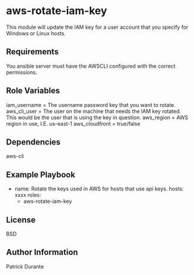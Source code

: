 aws-rotate-iam-key
=========

This module will update the IAM key for a user account that you specify for Windows or Linux hosts.

Requirements
------------

You ansible server must have the AWSCLI configured with the correct permissions.

Role Variables
--------------
 iam_username = The username password key that you want to rotate.
 aws_cli_user = The user on the machine that needs the IAM key rotated.  This would be the user that is using the key in question.
 aws_region = AWS region in use, I.E. us-east-1
 aws_cloudfront = true/false


Dependencies
------------

aws-cli

Example Playbook
----------------

- name: Rotate the keys used in AWS for hosts that use api keys.
  hosts: xxxx
  roles:
     - aws-rotate-iam-key

License
-------

BSD

Author Information
------------------

Patrick Durante
